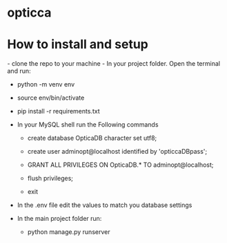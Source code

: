 # opticca
<h1>How to install and setup</h1>
- clone the repo to your machine
- In your project folder. Open the terminal and run:
    
   * python -m venv env

   * source env/bin/activate
   
   * pip install -r requirements.txt

- In your MySQL shell run the Following commands
  
  * create database OpticaDB character set utf8;

  * create user adminopt@localhost identified by 'opticcaDBpass';

  * GRANT ALL PRIVILEGES ON OpticaDB.* TO adminopt@localhost;

  * flush privileges;

  * exit
- In the .env file edit the values to match you database settings
- In the main project folder run:
  * python manage.py runserver
  
   
